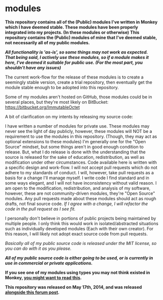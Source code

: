 modules
=======

**This repository contains all of the (Public) modules I've written in Monkey which I have deemed stable. These modules have been properly integrated into my projects. (In these modules or otherwise)**
**This repository contains the (Public) modules of mine that I've deemed stable, not necessarily all of my public modules.**

***All functionality is 'as-is', so some things may not work as expected. That being said, I actively use these modules, so if a module makes it here, I've deemed it suitable for public use. (For the most part, you shouldn't have any issues)***

The current work-flow for the release of these modules is to create a seemingly stable version, create a trial repository, then eventually get the module stable enough to be adopted into this repository.

Some of my modules aren't hosted on GitHub, those modules could be in several places, but they're most likely on BitBucket: https://bitbucket.org/ImmutableOctet

A bit of clarification on my intents by releasing my source code:

I have written a number of modules for private use. These modules may never see the light of day publicly, however, these modules will NOT be a requirement to use the modules in this repository. (Though, they may act as optional extensions to these modules)
I'm generally one for the "Open Source" mindset, but some things aren't in good enough condition to release. But, what I do release is done with the understanding that the source is released for the sake of education, redistribution, as well as modification under other circumstances.
Code available here is written with a specific design and work-flow. I will not accept pull requests which do not adhere to my standards of conduct. I will, however, take pull requests as a basis for a change I'll manage myself.
I write code I find standard and in some ways elegant, and I will not have inconsistency without valid reason. I am open to the modification, redistribution, and analysis of my software, however, these are not community-driven modules, they're "Open Source" modules.
Any pull requests made about these modules should act as rough drafts, not final source code. *If I agree with a change, I will refactor the code in the pull request as I see fit.*

I personally don't believe in portions of public projects being maintained by multiple people. I only think this would work in isolated/abstracted situations such as individually developed modules (Each with their own creator).
For this reason, I will likely not adopt exact source code from pull requests.

*Basically all of my public source code is released under the MIT license, so you can do with it as you please.*

***All of my public source code is either going to be used, or is currently in use in commercial or private applications.***

**If you see one of my modules using types you may not think existed in Monkey, [you might want to read this](https://github.com/Regal-Internet-Brothers/typetool/blob/master/README.md).**

**This repository was released on May 17th, 2014, and was released [alongside this forum post](http://www.monkey-x.com/Community/posts.php?topic=8506&post=93769).**
